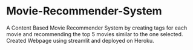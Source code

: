# Movie-Recommender-System
A Content Based Movie Recommender System by creating tags for each movie and recommending the top 5 movies similar to the one selected. Created Webpage using streamlit and deployed on Heroku.  
